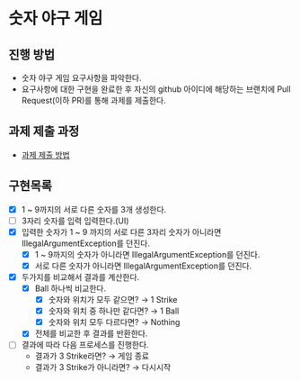 # 숫자 야구 게임
## 진행 방법
* 숫자 야구 게임 요구사항을 파악한다.
* 요구사항에 대한 구현을 완료한 후 자신의 github 아이디에 해당하는 브랜치에 Pull Request(이하 PR)를 통해 과제를 제출한다.

## 과제 제출 과정
* [과제 제출 방법](https://github.com/next-step/nextstep-docs/tree/master/precourse)

## 구현목록
- [x] 1 ~ 9까지의 서로 다른 숫자를 3개 생성한다.
- [ ] 3자리 숫자를 입력 입력한다.(UI)
- [x] 입력한 숫자가 1 ~ 9 까지의  서로 다른 3자리 숫자가 아니라면 IllegalArgumentException를 던진다.
  - [x] 1 ~ 9까지의 숫자가 아니라면 IllegalArgumentException를 던진다.
  - [x] 서로 다른 숫자가 아니라면 IllegalArgumentException를 던진다.
- [x] 두가지를 비교해서 결과를 계산한다.
    - [x] Ball 하나씩 비교한다.
      - [x] 숫자와 위치가 모두 같으면? → 1 Strike
      - [x] 숫자와 위치 중 하나만 같다면? → 1 Ball
      - [x] 숫자와 위치 모두 다르다면? → Nothing
    - [x] 전체를 비교한 후 결과를 반환한다.
- [ ] 결과에 따라 다음 프로세스를 진행한다.
    - 결과가 3 Strike라면? → 게임 종료
    - 결과가 3 Strike가 아니라면? → 다시시작

